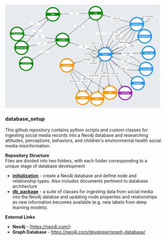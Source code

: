 <img src="https://github.com/larkinandy/ChildrensHealthSocialMediaASP3IRE/blob/main/images/db_setup/db_structure.png" width="500">

### database_setup
This github repository contains python scripts and custom classes for ingesting social media records into a Neo4j database and researching attitudes, perceptions, behaviors, and children's environmental health social media misinformation.

**Repository Structure** <br>
Files are divided into two folders, with each folder corresponding to a unique stage of database development

- **[initialization](https://github.com/larkinandy/ChildrensHealthSocialMediaASP3IRE/tree/master/database_setup/initialization)** - create a Neo4j database and define node and relationship types.  Also includes documents pertinent to database architecture <br>
- **[db_package](https://github.com/larkinandy/ChildrensHealthSocialMediaASP3IRE/tree/master/database_setup/db_package)** - a suite of classes for ingesting data from social media into the Neo4j databse and updating node properties and relationships as new information becomes available (e.g. new labels from deep learning models). <br>

**External Links**
- **Neo4j** - [https://neo4j.com/)
- **Graph Database** - https://neo4j.com/developer/graph-database/
